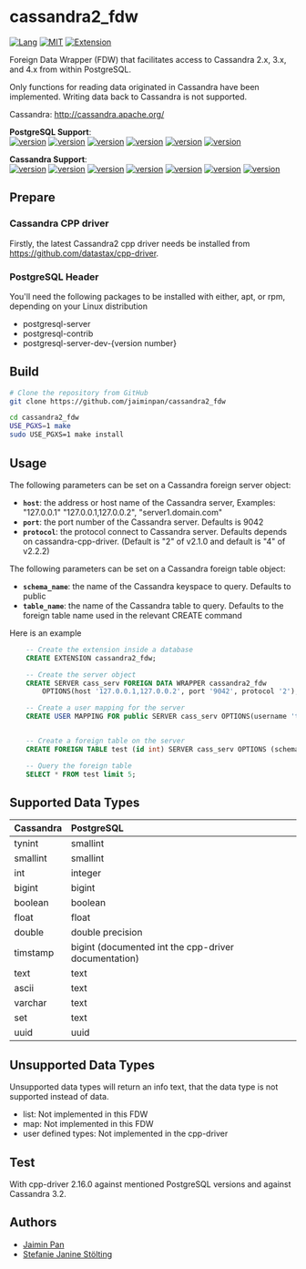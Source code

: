cassandra2_fdw
==============
[![Lang](https://img.shields.io/badge/Language-C%2FC%2B%2B-green.svg)]()
[![MIT](https://img.shields.io/badge/License-MIT-green.svg)]()
[![Extension](https://img.shields.io/badge/Extension-PostgreSQL-green.svg)]()

Foreign Data Wrapper (FDW) that facilitates access to Cassandra 2.x, 3.x, and 4.x from within PostgreSQL.

Only functions for reading data originated in Cassandra have been implemented. Writing data back to Cassandra is not supported.

Cassandra: http://cassandra.apache.org/

__PostgreSQL Support__:  
[![version](https://img.shields.io/badge/PostgreSQL-10-blue.svg)]()
[![version](https://img.shields.io/badge/PostgreSQL-11-blue.svg)]()
[![version](https://img.shields.io/badge/PostgreSQL-12-blue.svg)]()
[![version](https://img.shields.io/badge/PostgreSQL-13-blue.svg)]()
[![version](https://img.shields.io/badge/PostgreSQL-14-blue.svg)]()
[![version](https://img.shields.io/badge/PostgreSQL-15-blue.svg)]()

__Cassandra Support__:  
[![version](https://img.shields.io/badge/Cassandra-2.0-blue.svg)]()
[![version](https://img.shields.io/badge/Cassandra-2.1-blue.svg)]()
[![version](https://img.shields.io/badge/Cassandra-2.2-blue.svg)]()
[![version](https://img.shields.io/badge/Cassandra-3.0-blue.svg)]()
[![version](https://img.shields.io/badge/Cassandra-3.1-blue.svg)]()
[![version](https://img.shields.io/badge/Cassandra-3.2-blue.svg)]()
[![version](https://img.shields.io/badge/Cassandra-4.0-blue.svg)]()

## Prepare

### Cassandra CPP driver

Firstly, the latest Cassandra2 cpp driver needs be installed from https://github.com/datastax/cpp-driver.

### PostgreSQL Header

You'll need the following packages to be installed with either, apt, or rpm, depending on your Linux distribution

- postgresql-server
- postgresql-contrib
- postgresql-server-dev-{version number}

## Build

```bash
# Clone the repository from GitHub
git clone https://github.com/jaiminpan/cassandra2_fdw

cd cassandra2_fdw
USE_PGXS=1 make
sudo USE_PGXS=1 make install 
```

## Usage

The following parameters can be set on a Cassandra foreign server object:

  * **`host`**: the address or host name of the Cassandra server, Examples: "127.0.0.1" "127.0.0.1,127.0.0.2", "server1.domain.com"  
  * **`port`**: the port number of the Cassandra server. Defaults is 9042  
  * **`protocol`**: the protocol connect to Cassandra server. Defaults depends on cassandra-cpp-driver. (Default is "2" of v2.1.0 and default is "4" of v2.2.2)   

The following parameters can be set on a Cassandra foreign table object:

  * **`schema_name`**: the name of the Cassandra keyspace to query. Defaults to public  
  * **`table_name`**: the name of the Cassandra table to query. Defaults to the foreign table name used in the relevant CREATE command  

Here is an example
```sql
	-- Create the extension inside a database
	CREATE EXTENSION cassandra2_fdw;

	-- Create the server object
	CREATE SERVER cass_serv FOREIGN DATA WRAPPER cassandra2_fdw 
		OPTIONS(host '127.0.0.1,127.0.0.2', port '9042', protocol '2');

	-- Create a user mapping for the server
	CREATE USER MAPPING FOR public SERVER cass_serv OPTIONS(username 'test', password 'test');


	-- Create a foreign table on the server
	CREATE FOREIGN TABLE test (id int) SERVER cass_serv OPTIONS (schema_name 'example', table_name 'order');

	-- Query the foreign table
	SELECT * FROM test limit 5;
```

## Supported Data Types

| Cassandra | PostgreSQL                                           |
| --------- | :--------------------------------------------------- |
| tynint    | smallint                                             |
| smallint  | smallint                                             |
| int       | integer                                              |
| bigint    | bigint                                               |
| boolean   | boolean                                              |
| float     | float                                                |
| double    | double precision                                     |
| timstamp  | bigint (documented int the cpp-driver documentation) |
| text      | text                                                 |
| ascii     | text                                                 |
| varchar   | text                                                 |
| set       | text                                                 |
| uuid      | uuid                                                 |

## Unsupported Data Types

Unsupported data types will return an info text, that the data type is not supported instead of data.

- list: Not implemented in this FDW
- map: Not implemented in this FDW
- user defined types: Not implemented in the cpp-driver

## Test

With  cpp-driver 2.16.0 against mentioned PostgreSQL versions and against Cassandra 3.2.

## Authors

- [Jaimin Pan](mailto:jaimin.pan@gmail.com)
- [Stefanie Janine Stölting](mailto:stefanie@ProOpenSoucre.eu)
